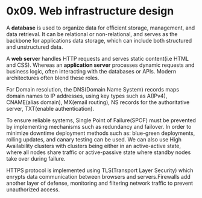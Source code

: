 # 0x09. Web infrastructure design

A **database** is used to organize data for efficient storage, management, and data
retrieval. It can be relational or non-relational, and serves as the backbone for
applications data storage, which can include both structured and unstructured
data.

A **web server** handles HTTP requests and serves static content(i.e HTML and CSS).
Whereas an **application server** processes dynamic requests and business logic, 
often interacting with the databases or APIs. Modern architectures often blend 
these roles.

For Domain resolution, the DNS(Domain Name System) records maps domain names to IP
addresses, using key types such as A(IPv4), CNAME(alias domain), MX(email routing),
NS records for the authoritative server, TXT(enable authentication).

To ensure reliable systems, Single Point of Failure(SPOF) must be prevented by
implementing mechanisms such as redundancy and failover. In order to minimize downtime
deployment methods such as: blue-green deployments, rolling updates, and canary
testing can be used. We can also use High Availability clusters with clusters being 
either in an active-active state, where all nodes share traffic or active-passive state
where standby nodes take over during failure.

HTTPS protocol is implemented using TLS(Transport Layer Security) which enrypts data
communication between browsers and servers.Firewalls add another layer of defense, 
monitoring and filtering network traffic to prevent unauthorized access.
